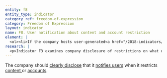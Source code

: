 ```yaml
---
entity: f8
entity_type: indicator
category_ref: freedom-of-expression
category: Freedom of Expression
layout: indicator
name: F8. User notification about content and account restriction
element: | 
  <ol><li>If the company hosts user-generated<a href="/2018-indicators/#content" target="_blank" rel="noopener"> content</a>, does the company <a href="/2018-indicators/#clearlydisclose" target="_blank" rel="noopener">clearly disclose</a> that it notifies <a href="/2018-indicators/#user" target="_blank" rel="noopener">users</a> who generated the <a href="/2018-indicators/#content" target="_blank" rel="noopener">content </a>when it is restricted?</li><li>Does the company <a href="/2018-indicators/#clearlydisclose" target="_blank" rel="noopener">clearly disclose</a> that it notifies users who attempt to access <a href="/2018-indicators/#content" target="_blank" rel="noopener">content</a> that has been restricted?</li><li>In its notification, does the company <a href="/2018-indicators/#clearlydisclose" target="_blank" rel="noopener">clearly disclose</a> a reason for the <a href="/2018-indicators/#content" target="_blank" rel="noopener">content </a>restriction (legal or otherwise)?</li><li>Does the company <a href="/2018-indicators/#clearlydisclose" target="_blank" rel="noopener">clearly disclose</a> that it notifies users when it restricts their <a href="/2018-indicators/#account" target="_blank" rel="noopener">account</a>?</li></ol>
research: | 
  <p>Indicator F3 examines company disclosure of restrictions on what users can post or do on a service. This indicator, F8, focuses on whether a company clearly discloses that it notifies users when it takes these types of actions (whether due to terms of service enforcement or third-party restriction requests). A company&rsquo;s decision to restrict or remove access to content or accounts can have a significant impact on users&rsquo; freedom of expression and access to information rights. We therefore expect a company to disclose that they notify users when they have removed content, restricted a user&rsquo;s account, or otherwise restricted users&rsquo; abilities to access a service. If a company removes content that a user has posted, we expect the company to inform that user about its decision. If a different user attempts to access content that the company has restricted, we expect the company to notify that user about the content restriction. We also expect companies to specify reasons for their decisions. This disclosure should be part of companies&rsquo; explanations of their content and access restriction practices.</p><p><strong>Potential sources:</strong></p><ul><li>Company terms of service, acceptable use policy, community standards, content guidelines, abusive behavior policy, or similar document that explains the rules users have to follow.</li><li>Company support page, help center, or FAQ (e.g., questions around why is content removed, why is an account suspended, etc.)</li><li>Company guidelines for developers</li><li>Company human rights policy</li></ul>
---
```

The company should [clearly disclose](/2018-indicators/#clearlydisclose) that it [notifies users](/2018-indicators/#notice) when it restricts [content ](/2018-indicators/#content)or [accounts](/2018-indicators/#account).